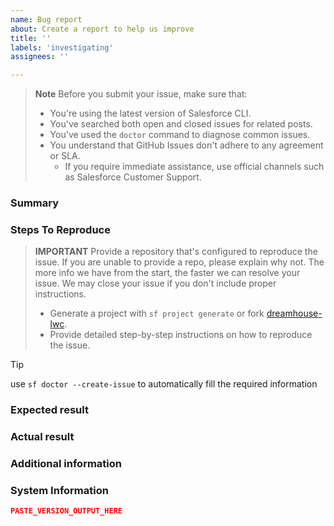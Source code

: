 ```yaml
---
name: Bug report
about: Create a report to help us improve
title: ''
labels: 'investigating'
assignees: ''

---
```

> **Note** 
> Before you submit your issue, make sure that:
> - You're using the latest version of Salesforce CLI.
> - You've searched both open and closed issues for related posts.
> - You've used the `doctor` command to diagnose common issues. 
> - You understand that GitHub Issues don't adhere to any agreement or SLA.
>   - If you require immediate assistance, use official channels such as Salesforce Customer Support.

### Summary
<!-- Short summary of what's going on or to provide context -->

### Steps To Reproduce

> **IMPORTANT**
> Provide a repository that's configured to reproduce the issue. If you are unable to provide a repo, please explain why not. The more info we have from the start, the faster we can resolve your issue.
> We may close your issue if you don't include proper instructions.
>
> - Generate a project with `sf project generate` or fork [dreamhouse-lwc](https://github.com/trailheadapps/dreamhouse-lwc).
> - Provide detailed step-by-step instructions on how to reproduce the issue.


> [!TIP]
> use `sf doctor --create-issue` to automatically fill the required information

### Expected result
<!-- Describe what should have happened -->

### Actual result
<!-- Describe what actually happened -->

### Additional information
<!-- Feel free to attach a screenshot -->

### System Information
<!-- Which shell or terminal are you using? (bash, zsh, powershell 7, cmd.exe, etc) -->
<!-- Paste the **full** output of the `sf version --verbose --json` command below -->

```json
PASTE_VERSION_OUTPUT_HERE
```
